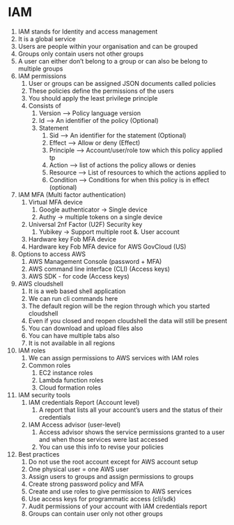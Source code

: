 # IAM

1. IAM stands for Identity and access management
2. It is a global service
3. Users are people within your organisation and can be grouped
4. Groups only contain users not other groups
5. A user can either don’t belong to a group or can also be belong to multiple groups
6. IAM permissions
    1. User or groups can be assigned JSON documents called policies
    2. These policies define the permissions of the users
    3. You should apply the least privilege principle
    4.  Consists of
        1. Version —> Policy language version
        2. Id —> An identifier of the policy (Optional)
        3. Statement
            1. Sid —> An identifier for the statement (Optional)
            2. Effect —> Allow or deny (Effect)
            3. Principle —> Account/user/role tow which this policy applied tp
            4. Action —> list of actions the policy allows or denies
            5. Resource —> List of resources to which the actions applied to
            6. Condition —> Conditions for when this policy is in effect (optional)
7. IAM MFA (Multi factor authentication)
    1. Virtual MFA device
        1. Google authenticator -> Single device
        2. Authy -> multiple tokens on a single device
    2. Universal 2nf Factor (U2F) Security key
        1. Yubikey  -> Support multiple root &. User account
    3. Hardware key Fob MFA device
    4. Hardware key Fob MFA device for AWS GovCloud (US)
8. Options to access AWS
    1. AWS Management Console (password + MFA)
    2. AWS command line interface (CLI) (Access keys)
    3. AWS SDK - for code (Access keys)
9. AWS cloudshell
    1. It is a web based shell application
    2. We can run cli commands here
    3. The default region will be the region through which you started cloudshell
    4. Even if you closed and reopen cloudshell the data will still be present
    5. You can download and upload files also
    6. You can have multiple tabs also
    7. It is not available in all regions
10. IAM roles
    1. We can assign permissions to AWS services with IAM roles
    2. Common roles
        1. EC2 instance roles
        2. Lambda function roles
        3. Cloud formation roles
11. IAM security tools
    1. IAM credentials Report (Account level)
        1. A report that lists all your account’s users and the status of their credentials
    2. IAM Access advisor (user-level)
        1. Access advisor shows the service permissions granted to a user and when those services were last accessed
        2. You can use this info to revise your policies
12. Best practices
    1. Do not use the root account except for AWS account setup
    2. One physical user = one AWS user
    3. Assign users to groups and assign permissions to groups
    4. Create strong password policy and MFA
    5. Create and use roles to give permission to AWS services
    6. Use access keys for programmatic access (cli/sdk)
    7. Audit permissions of your account with IAM credentials report
    8. Groups can contain user only not other groups

